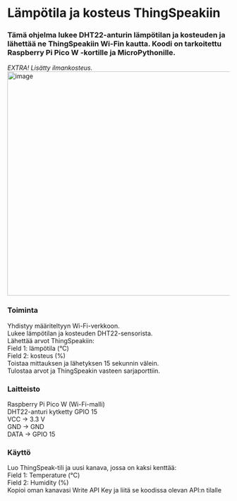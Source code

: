 # Lämpötila ja kosteus ThingSpeakiin

### Tämä ohjelma lukee DHT22-anturin lämpötilan ja kosteuden ja lähettää ne ThingSpeakiin Wi-Fin kautta. Koodi on tarkoitettu Raspberry Pi Pico W -kortille ja MicroPythonille.
*EXTRA! Lisätty ilmankosteus.*  
<img width="1664" height="509" alt="image" src="https://github.com/user-attachments/assets/d5cc0b53-b7ed-4d20-b88c-2eafdab363af" />

### Toiminta
Yhdistyy määriteltyyn Wi-Fi-verkkoon.  
Lukee lämpötilan ja kosteuden DHT22-sensorista.  
Lähettää arvot ThingSpeakiin:  
Field 1: lämpötila (°C)  
Field 2: kosteus (%)  
Toistaa mittauksen ja lähetyksen 15 sekunnin välein.  
Tulostaa arvot ja ThingSpeakin vasteen sarjaporttiin.

### Laitteisto
Raspberry Pi Pico W (Wi-Fi-malli)  
DHT22-anturi kytketty GPIO 15  
VCC → 3.3 V  
GND → GND  
DATA → GPIO 15

### Käyttö
Luo ThingSpeak-tili ja uusi kanava, jossa on kaksi kenttää:  
Field 1: Temperature (°C)  
Field 2: Humidity (%)  
Kopioi oman kanavasi Write API Key ja liitä se koodissa olevan API:n tilalle

